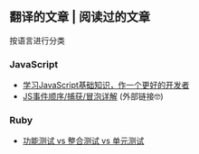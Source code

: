 ## 翻译的文章 | 阅读过的文章
按语言进行分类

### JavaScript
- [学习JavaScript基础知识，作一个更好的开发者](https://github.com/cwy007/articles/blob/master/javascript/js_fundamentals.md)
- [JS事件顺序/捕获/冒泡详解](https://bobscript.com/archives/412/) (外部链接🤓)

### Ruby
- [功能测试 vs 整合测试 vs 单元测试](https://github.com/cwy007/articles/blob/master/ruby/feature_tests_vs_integration_tests_vs_unit_tests.md)
